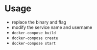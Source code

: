 # Usage

- replace the binary and flag
- modify the service name and username
- `docker-compose build`
- `docker-compose create`
- `docker-compose start`
